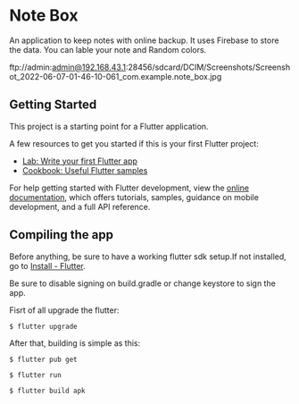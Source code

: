 # Note Box

An application to keep notes with online backup. It uses Firebase to store the data. You can lable your note and Random colors.

ftp://admin:admin@192.168.43.1:28456/sdcard/DCIM/Screenshots/Screenshot_2022-06-07-01-46-10-061_com.example.note_box.jpg

## Getting Started

This project is a starting point for a Flutter application.

A few resources to get you started if this is your first Flutter project:

- [Lab: Write your first Flutter app](https://docs.flutter.dev/get-started/codelab)
- [Cookbook: Useful Flutter samples](https://docs.flutter.dev/cookbook)

For help getting started with Flutter development, view the
[online documentation](https://docs.flutter.dev/), which offers tutorials,
samples, guidance on mobile development, and a full API reference.

## Compiling the app
Before anything, be sure to have a working flutter sdk setup.If not installed, go to [Install - Flutter](https://docs.flutter.dev/get-started/install).

Be sure to disable signing on build.gradle or change keystore to sign the app.

Fisrt of all upgrade the flutter:
```
$ flutter upgrade
```

After that, building is simple as this:
```
$ flutter pub get
```
```
$ flutter run
```
```
$ flutter build apk
```
